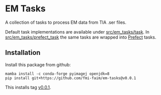 # EM Tasks

A collection of tasks to process EM data from TIA .ser files.

Default task implementations are
available under [src/em_tasks/task](./src/em_tasks/task). In
[src/em_tasks/prefect_task](./src/em_tasks/prefect_task) the same tasks
are wrapped into [Prefect](https://github.com/prefecthq/prefect) tasks.

## Installation
Install this package from github:
```shell
mamba install -c conda-forge pyimagej openjdk=8
pip install git+https://github.com/fmi-faim/em-tasks@v0.0.1
```
This installs tag [v0.0.1](https://github.com/fmi-faim/em-tasks/tree/v0.0.1).
